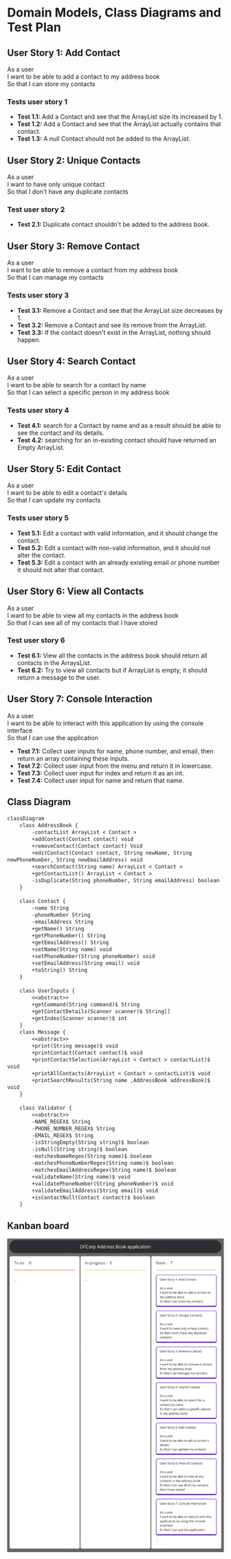 # Domain Models, Class Diagrams and Test Plan

## User Story 1: Add Contact

As a user\
I want to be able to add a contact to my address book\
So that I can store my contacts

### Tests user story 1

- **Test 1.1:** Add a Contact and see that the ArrayList size its increased by 1.
- **Test 1.2:** Add a Contact and see that the ArrayList actually contains that contact.
- **Test 1.3:** A null Contact should not be added to the ArrayList.

## User Story 2: Unique Contacts

As a user\
I want to have only unique contact\
So that I don't have any duplicate contacts

### Test user story 2

- **Test 2.1:** Duplicate contact shouldn't be added to the address book.

## User Story 3: Remove Contact

As a user\
I want to be able to remove a contact from my address book\
So that I can manage my contacts

### Tests user story 3

- **Test 3.1:** Remove a Contact and see that the ArrayList size decreases by 1.
- **Test 3.2:** Remove a Contact and see its remove from the ArrayList.
- **Test 3.3:** If the contact doesn't exist in the ArrayList, nothing should happen.

## User Story 4: Search Contact

As a user\
I want to be able to search for a contact by name\
So that I can select a specific person in my address book

### Tests user story 4

- **Test 4.1:** search for a Contact by name and as a result should be able to see the contact and its details.
- **Test 4.2:** searching for an in-existing contact should have returned an Empty ArrayList.

## User Story 5: Edit Contact

As a user\
I want to be able to edit a contact's details\
So that I can update my contacts

### Tests user story 5

- **Test 5.1:** Edit a contact with valid information, and it should change the contact.
- **Test 5.2:** Edit a contact with non-valid information, and it should not alter the contact.
- **Test 5.3:** Edit a contact with an already existing email or phone number it should not alter that contact.

## User Story 6: View all Contacts

As a user\
I want to be able to view all my contacts in the address book\
So that I can see all of my contacts that I have stored


### Test user story 6

- **Test 6.1:** View all the contacts in the address book should return all contacts in the ArraysList.
- **Test 6.2:** Try to view all contacts but if ArrayList is empty, it should return a message to the user.

## User Story 7: Console Interaction

As a user\
I want to be able to interact with this application by using the console interface\
So that I can use the application

 - **Test 7.1:** Collect user inputs for name, phone number, and email, then return an array containing these inputs.
 - **Test 7.2:** Collect user input from the menu and return it in lowercase.
 - **Test 7.3:** Collect user input for index and return it as an int.
 - **Test 7.4:** Collect user input for name and return that name.

## Class Diagram

```mermaid
classDiagram
    class AddressBook {
        -contactList ArrayList < Contact >
        +addContact(Contact contact) void
        +removeContact(Contact contact) Void
        +editContact(Contact contact, String newName, String newPhoneNumber, String newEmailAddress) void
        +searchContact(String name) ArrayList < Contact >
        +getContactList() ArrayList < Contact >
        -isDuplicate(String phoneNumber, String emailAddress) boolean
    }

    class Contact {
        -name String
        -phoneNumber String
        -emailAddress String
        +getName() String
        +getPhoneNumber() String
        +getEmailAddress() String
        +setName(String name) void
        +setPhoneNumber(String phoneNumber) void
        +setEmailAddress(String email) void
        +toString() String
    }

    class UserInputs {
        <<abstract>>
        +getCommand(String command)$ String
        +getContactDetails(Scanner scanner)$ String[]
        +getIndex(Scanner scanner)$ int
    }
    class Message {
        <<abstract>>
        +print(String message)$ void
        +printContact(Contact contact)$ void
        +printContactSelection(ArrayList < Contact > contactList)$ void
        +printAllContacts(ArrayList < Contact > contactList)$ void
        +printSearchResults(String name ,AddressBook addressBook)$ void
    }

    class Validator {
        <<abstract>>
        -NAME_REGEX$ String
        -PHONE_NUMBER_REGEX$ String
        -EMAIL_REGEX$ String
        -isStringEmpty(String string)$ boolean
        -isNull(String string)$ boolean
        -matchesNameRegex(String name)$ boolean
        -matchesPhoneNumberRegex(String name)$ boolean
        -matchesEmailAddressRegex(String name)$ boolean
        +validateName(String name)$ void
        +validatePhoneNumber(String phoneNumber)$ void
        +validateEmailAddress(String email)$ void
        +isContactNull(Contact contact)$ boolean
    }

```

## Kanban board

![](img/kanban-board.png)
